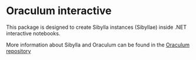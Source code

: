 ﻿# Oraculum interactive

This package is designed to create Sibylla instances (Sibyllae) inside .NET interactive notebooks.

More information about Sibylla and Oraculum can be found in the [Oraculum repository](https://github.com/Unipisa/Oraculum)

